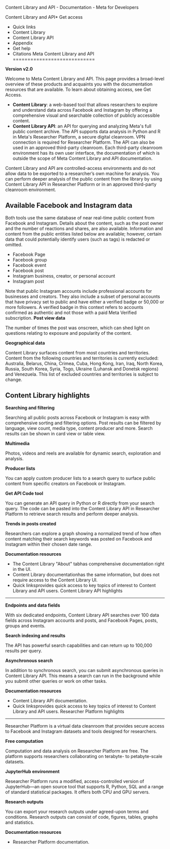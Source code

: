 Content Library and API - Documentation - Meta for Developers

Content Library and API* Get access
* Quick links
* Content Library
* Content Library API
* Appendix
* Get help
* Citations
Meta Content Library and API
============================

**Version v2.0**

Welcome to Meta Content Library and API. This page provides a broad-level overview of these products and acquaints you with the documentation resources that are available. To learn about obtaining access, see Get Access.

* **Content Library**: a web-based tool that allows researchers to explore and understand data across Facebook and Instagram by offering a comprehensive visual and searchable collection of publicly accessible content.
* **Content Library API**: an API for querying and analyzing Meta's full public content archive. The API supports data analysis in Python and R in Meta's Researcher Platform, a secure digital cleanroom. VPN connection is required for Researcher Platform. The API can also be used in an approved third-party cleanroom. Each third-party cleanroom environment has its own user interface, the documentation of which is outside the scope of Meta Content Library and API documentation.

Content Library and API are controlled-access environments and do not allow data to be exported to a researcher’s own machine for analysis. You can perform deeper analysis of the public content from the library by using Content Library API in Researcher Platform or in an approved third-party cleanroom environment.

Available Facebook and Instagram data
-------------------------------------

Both tools use the same database of near real-time public content from Facebook and Instagram. Details about the content, such as the post owner and the number of reactions and shares, are also available. Information and content from the public entities listed below are available; however, certain data that could potentially identify users (such as tags) is redacted or omitted.

* Facebook Page
* Facebook group
* Facebook event
* Facebook post
* Instagram business, creator, or personal account
* Instagram post

Note that public Instagram accounts include professional accounts for businesses and creators. They also include a subset of personal accounts that have privacy set to public and have either a verified badge or 50,000 or more followers. A verified badge in this context refers to accounts confirmed as authentic and not those with a paid Meta Verified subscription.
**Post view data**

The number of times the post was onscreen, which can shed light on questions relating to exposure and popularity of the content.

**Geographical data**

Content Library surfaces content from most countries and territories. Content from the following countries and territories is currently excluded: Australia, Belarus, China, Crimea, Cuba, Hong Kong, Iran, Iraq, North Korea, Russia, South Korea, Syria, Togo, Ukraine (Luhansk and Donetsk regions) and Venezuela. This list of excluded countries and territories is subject to change.

Content Library highlights
--------------------------

**Searching and filtering**

Searching all public posts across Facebook or Instagram is easy with comprehensive sorting and filtering options. Post results can be filtered by language, view count, media type, content producer and more. Search results can be shown in card view or table view.

**Multimedia**

Photos, videos and reels are available for dynamic search, exploration and analysis.

**Producer lists**

You can apply custom producer lists to a search query to surface public content from specific creators on Facebook or Instagram.

**Get API Code tool**

You can generate an API query in Python or R directly from your search query. The code can be pasted into the Content Library API in Researcher Platform to retrieve search results and perform deeper analysis.

**Trends in posts created**

Researchers can explore a graph showing a normalized trend of how often content matching their search keywords was posted on Facebook and Instagram within their chosen date range.

**Documentation resources**

* The Content Library "About" tabhas comprehensive documentation right in the UI.
* Content Library documentationhas the same information, but does not require access to the Content Library UI.
* Quick linksprovides quick access to key topics of interest to Content Library and API users.
Content Library API highlights
------------------------------

**Endpoints and data fields**

With six dedicated endpoints, Content Library API searches over 100 data fields across Instagram accounts and posts, and Facebook Pages, posts, groups and events.

**Search indexing and results**

The API has powerful search capabilities and can return up to 100,000 results per query.

**Asynchronous search**

In addition to synchronous search, you can submit asynchronous queries in Content Library API. This means a search can run in the background while you submit other queries or work on other tasks.

**Documentation resources**

* Content Library API documentation.
* Quick linksprovides quick access to key topics of interest to Content Library and API users.
Researcher Platform highlights
------------------------------

Researcher Platform is a virtual data cleanroom that provides secure access to Facebook and Instagram datasets and tools designed for researchers.

**Free computation**

Computation and data analysis on Researcher Platform are free. The platform supports researchers collaborating on terabyte- to petabyte-scale datasets.

**JupyterHub environment**

Researcher Platform runs a modified, access-controlled version of JupyterHub—an open source tool that supports R, Python, SQL and a range of standard statistical packages. It offers both CPU and GPU servers.

**Research outputs**

You can export your research outputs under agreed-upon terms and conditions. Research outputs can consist of code, figures, tables, graphs and statistics.

**Documentation resources**

* Researcher Platform documentation.